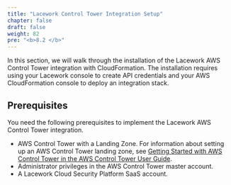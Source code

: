 ```yaml
---
title: "Lacework Control Tower Integration Setup"
chapter: false
draft: false
weight: 82
pre: "<b>8.2 </b>"
---
```


In this section, we will walk through the installation of the Lacework AWS Control Tower integration with CloudFormation. The installation requires using your Lacework console to create API credentials and your AWS CloudFormation console to deploy an integration stack.

## Prerequisites
You need the following prerequisites to implement the Lacework AWS Control Tower integration.

* AWS Control Tower with a Landing Zone. For information about setting up an AWS Control Tower landing zone, see [Getting Started with AWS Control Tower in the AWS Control Tower User Guide](https://docs.aws.amazon.com/controltower/latest/userguide/getting-started-with-control-tower.html).
* Administrator privileges in the AWS Control Tower master account.
* A Lacework Cloud Security Platform SaaS account.
